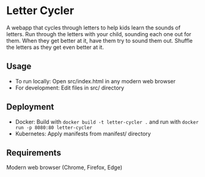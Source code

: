 # Letter Cycler

A webapp that cycles through letters to help kids learn the sounds of letters.  Run through the letters with your child, sounding each one out for them.  When they get better at it, have them try to sound them out.  Shuffle the letters as they get even better at it.

## Usage
- To run locally: Open src/index.html in any modern web browser
- For development: Edit files in src/ directory

## Deployment
- Docker: Build with `docker build -t letter-cycler .` and run with `docker run -p 8080:80 letter-cycler`
- Kubernetes: Apply manifests from manifest/ directory

## Requirements
Modern web browser (Chrome, Firefox, Edge)